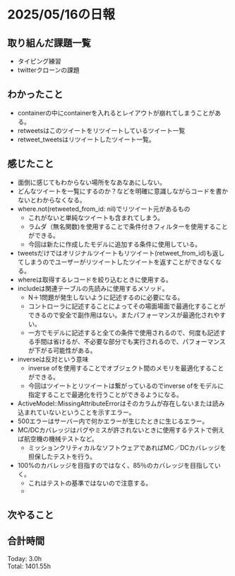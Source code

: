 # 2025/05/16の日報
## 取り組んだ課題一覧
* タイピング練習
* twitterクローンの課題
## わかったこと 
*  containerの中にcontainerを入れるとレイアウトが崩れてしまうことがある。
*  retweetsはこのツイートをリツイートしているツイート一覧
*  retweet_tweetsはリツイートしたツイート一覧。
## 感じたこと
* 面倒に感じてもわからない場所をなあなあにしない。
* どんなツイートを一覧にするのか？などを明確に意識しながらコードを書かないとわからなくなる。
* where.not(retweeted_from_id: nil)でリツイート元があるもの
  * これがないと単純なツイートも含まれてしまう。
  * ラムダ（無名関数)を使用することで条件付きフィルターを使用することができる。
  * 今回は新たに作成したモデルに追加する条件に使用している。
* tweetsだけではオリジナルツイートもリツイート(retweet_from_id)も返してしまうのでユーザーがリツイートしたツイートを返すことができなくなる。
* whereは取得するレコードを絞り込むときに使用する。
* includeは関連テーブルの先読みに使用するメソッド。
  *  N＋1問題が発生しないように記述するのに必要になる。
  *  コントローラに記述することによってその場面場面で最適化することができるので安全で副作用はない。またパフォーマンスが最適化されやすい。
  *  一方でモデルに記述すると全ての条件で使用されるので、何度も記述する手間は省けるが、不必要な部分でも実行されるので、パフォーマンスが下がる可能性がある。
* inverseは反対という意味
  *  inverse ofを使用することでオブジェクト間のメモリを最適化することができる。
  *  今回はツイートとリツイートは繋がっているのでinverse ofをモデルに指定することで最適化を行うことができるようになる。
* ActiveModel::MissingAttributeErrorはそのカラムが存在しないまたは読み込まれていないということを示すエラー。
* 500エラーはサーバー内で何かエラーが生じたときに生じるエラー。
* MC/DCカバレッジはバグやミスが許されないときに使用するテストで例えば航空機の機械テストなど。
  * ミッションクリティカルなソフトウェアであればMC／DCカバレッジを担保したテストを行う。
* 100%のカバレッジを目指すのではなく、85％のカバレッジを目指していく。
  * これはテストの基準ではないので注意する。
  *             
## 次やること

##  合計時間 
Today: 3.0h<br>
Total: 1401.55h
